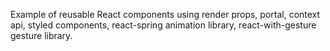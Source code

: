 Example of reusable React components using render props, portal, context api, styled components, react-spring animation library, react-with-gesture gesture library.